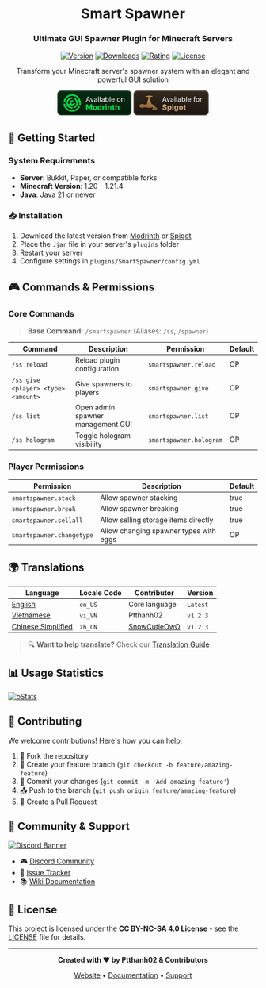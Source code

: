 <div align="center">

# Smart Spawner

### Ultimate GUI Spawner Plugin for Minecraft Servers

[![Version](https://img.shields.io/github/v/release/ptthanh02/Smart-Spawner-Plugin?color=4B32C3&logo=github&style=for-the-badge)](https://github.com/ptthanh02/Smart-Spawner-Plugin/releases/latest)
[![Downloads](https://img.shields.io/modrinth/dt/smart-spawner-plugin?style=for-the-badge&logo=modrinth&logoColor=white&label=Downloads&color=00AF5C)](https://modrinth.com/plugin/smart-spawner-plugin)
[![Rating](https://img.shields.io/spiget/rating/120743?style=for-the-badge&logo=spigotmc&logoColor=white&label=Spigot&color=FF8800)](https://www.spigotmc.org/resources/120743/)
[![License](https://img.shields.io/badge/License-CC%20BY--NC--SA%204.0-7289DA?style=for-the-badge&logo=creative-commons&logoColor=white)](LICENSE)

Transform your Minecraft server's spawner system with an elegant and powerful GUI solution

[<img src="https://raw.githubusercontent.com/intergrav/devins-badges/v3/assets/cozy/available/modrinth_vector.svg" height="50">](https://modrinth.com/plugin/smart-spawner-plugin)
[<img src="https://raw.githubusercontent.com/intergrav/devins-badges/v3/assets/cozy/supported/spigot_vector.svg" height="50">](https://www.spigotmc.org/resources/120743/)

</div>

## 🚀 Getting Started

### System Requirements

- **Server**: Bukkit, Paper, or compatible forks
- **Minecraft Version**: 1.20 - 1.21.4
- **Java**: Java 21 or newer

### 📥 Installation

1. Download the latest version from [Modrinth](https://modrinth.com/plugin/smart-spawner-plugin) or [Spigot](https://www.spigotmc.org/resources/120743/)
2. Place the `.jar` file in your server's `plugins` folder
3. Restart your server
4. Configure settings in `plugins/SmartSpawner/config.yml`


## 🎮 Commands & Permissions

### Core Commands
> **Base Command:** `/smartspawner` (Aliases: `/ss`, `/spawner`)

| Command | Description                       | Permission | Default |
|---------|-----------------------------------|------------|---------|
| `/ss reload` | Reload plugin configuration       | `smartspawner.reload` | OP |
| `/ss give <player> <type> <amount>` | Give spawners to players          | `smartspawner.give` | OP |
| `/ss list` | Open admin spawner management GUI | `smartspawner.list` | OP |
| `/ss hologram` | Toggle hologram visibility        | `smartspawner.hologram` | OP |

### Player Permissions

| Permission | Description                            | Default |
|------------|----------------------------------------|---------|
| `smartspawner.stack` | Allow spawner stacking                 | true |
| `smartspawner.break` | Allow spawner breaking                 | true |
| `smartspawner.sellall` | Allow selling storage items directly   | true |
| `smartspawner.changetype` | Allow changing spawner types with eggs | OP |

## 🌍 Translations

| Language | Locale Code | Contributor                                     | Version  |
|----------|-------------|-------------------------------------------------|----------|
| [English](https://github.com/ptthanh02/Smart-Spawner/blob/main/src/main/resources/messages/en_US.yml) | `en_US` | Core language                                   | `Latest` |
| [Vietnamese](https://github.com/ptthanh02/Smart-Spawner/blob/main/src/main/resources/messages/vi_VN.yml) | `vi_VN` | Ptthanh02                                       | `v1.2.3` |
| [Chinese Simplified](https://github.com/ptthanh02/Smart-Spawner/blob/main/src/main/resources/messages/zh_CN.yml) | `zh_CN` | [SnowCutieOwO](https://github.com/SnowCutieOwO) | `v1.2.3` |

> 🔍 **Want to help translate?** Check our [Translation Guide](https://github.com/ptthanh02/Smart-Spawner-Plugin/wiki/Translation-Guide)

## 📊 Usage Statistics

[![bStats](https://bstats.org/signatures/bukkit/SmartSpawner.svg)](https://bstats.org/plugin/bukkit/SmartSpawner)

## 🤝 Contributing

We welcome contributions! Here's how you can help:

1. 🍴 Fork the repository
2. 🌿 Create your feature branch (`git checkout -b feature/amazing-feature`)
3. 💾 Commit your changes (`git commit -m 'Add amazing feature'`)
4. 📤 Push to the branch (`git push origin feature/amazing-feature`)
5. 🔄 Create a Pull Request

## 💬 Community & Support

[![Discord Banner](https://img.shields.io/discord/1299353023532896296?style=for-the-badge&logo=discord&logoColor=white&label=Join%20our%20Discord&color=5865F2)](https://discord.gg/zrnyG4CuuT)

- 🎮 [Discord Community](https://discord.gg/zrnyG4CuuT)
- 🐛 [Issue Tracker](https://github.com/ptthanh02/Smart-Spawner-Plugin/issues)
- 📚 [Wiki Documentation](https://github.com/ptthanh02/Smart-Spawner-Plugin/wiki)

## 📜 License

This project is licensed under the **CC BY-NC-SA 4.0 License** - see the [LICENSE](LICENSE) file for details.

---

<div align="center">

**Created with ❤️ by Ptthanh02 & Contributors**

[Website](https://github.com/ptthanh02/Smart-Spawner-Plugin) • [Documentation](https://github.com/ptthanh02/Smart-Spawner-Plugin/wiki) • [Support](https://discord.gg/zrnyG4CuuT)

</div>